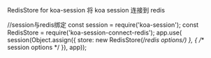RedisStore for koa-session
将 koa session 连接到 redis  


//session与redis绑定
const session = require('koa-session');
const RedisStore = require('koa-session-connect-redis');
app.use(
    session(Object.assign({
        store: new RedisStore(/**redis options*/)
    }, {
        /** session options */
    }),
app));